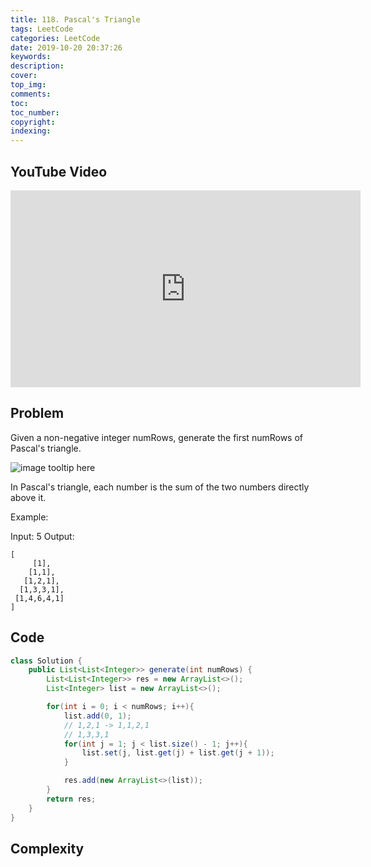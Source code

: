 ```yaml
---
title: 118. Pascal's Triangle
tags: LeetCode
categories: LeetCode
date: 2019-10-20 20:37:26
keywords:
description:
cover:
top_img:
comments:
toc:
toc_number:
copyright:
indexing:
---
```


## YouTube Video

<iframe width="560" height="315" src="https://www.youtube.com/embed/QpLdVwe1hvs" frameborder="0" allow="accelerometer; autoplay; encrypted-media; gyroscope; picture-in-picture" allowfullscreen></iframe>

## Problem

Given a non-negative integer numRows, generate the first numRows of Pascal's triangle.

![image tooltip here](/assets/118.gif)

In Pascal's triangle, each number is the sum of the two numbers directly above it.

Example:

Input: 5
Output:

```
[
     [1],
    [1,1],
   [1,2,1],
  [1,3,3,1],
 [1,4,6,4,1]
]
```

## Code

```java
class Solution {
    public List<List<Integer>> generate(int numRows) {
        List<List<Integer>> res = new ArrayList<>();
        List<Integer> list = new ArrayList<>();

        for(int i = 0; i < numRows; i++){
            list.add(0, 1);
            // 1,2,1 -> 1,1,2,1
            // 1,3,3,1
            for(int j = 1; j < list.size() - 1; j++){
                list.set(j, list.get(j) + list.get(j + 1));
            }

            res.add(new ArrayList<>(list));
        }
        return res;
    }
}
```

## Complexity
